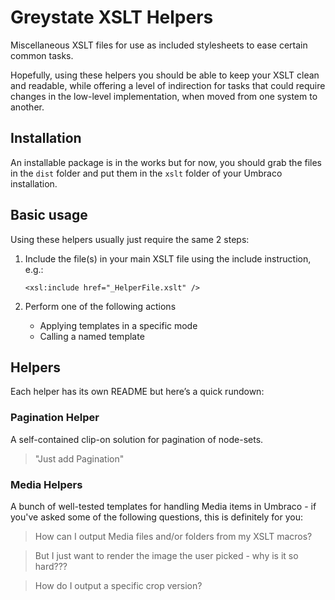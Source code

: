 # Greystate XSLT Helpers

Miscellaneous XSLT files for use as included stylesheets to ease certain common tasks.

Hopefully, using these helpers you should be able to keep your XSLT clean and
readable, while offering a level of indirection for tasks that could require changes in
the low-level implementation, when moved from one system to another.

## Installation

An installable package is in the works but for now, you should grab the files in the `dist` folder and put them in the `xslt` folder
of your Umbraco installation.


## Basic usage

Using these helpers usually just require the same 2 steps:

1.	Include the file(s) in your main XSLT file using the include instruction, e.g.:

	`<xsl:include href="_HelperFile.xslt" />`

2.	Perform one of the following actions
	* Applying templates in a specific mode
	* Calling a named template
	
## Helpers

Each helper has its own README but here&#8217;s a quick rundown: 

### Pagination Helper

A self-contained clip-on solution for pagination of node-sets.

> "Just add Pagination"

### Media Helpers

A bunch of well-tested templates for handling Media items in Umbraco - if you've asked some of the following questions, this is definitely for you:

> How can I output Media files and/or folders from my XSLT macros?

> But I just want to render the image the user picked - why is it so hard???

> How do I output a specific crop version?


